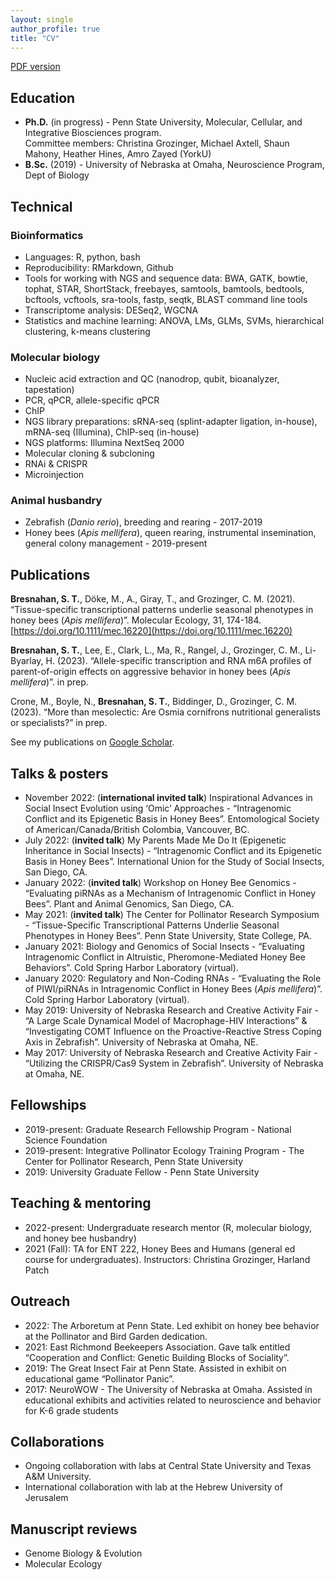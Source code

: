 ```yaml
---
layout: single
author_profile: true
title: "CV"
---
```


[PDF version](/assets/docs/STB_CV_012523.pdf)

## Education

- **Ph.D.** (in progress) - Penn State University, Molecular, Cellular, and Integrative Biosciences program.    
Committee members: Christina Grozinger, Michael Axtell, Shaun Mahony, Heather Hines, Amro Zayed (YorkU)
- **B.Sc.** (2019) - University of Nebraska at Omaha, Neuroscience Program, Dept of Biology

## Technical

### Bioinformatics

- Languages: R, python, bash
- Reproducibility: RMarkdown, Github
- Tools for working with NGS and sequence data: BWA, GATK, bowtie, tophat, STAR, ShortStack, freebayes, samtools, bamtools, bedtools, bcftools, vcftools, sra-tools, fastp, seqtk, BLAST command line tools
- Transcriptome analysis: DESeq2, WGCNA
- Statistics and machine learning: ANOVA, LMs, GLMs, SVMs, hierarchical clustering, k-means clustering

### Molecular biology

- Nucleic acid extraction and QC (nanodrop, qubit, bioanalyzer, tapestation)
- PCR, qPCR, allele-specific qPCR
- ChIP
- NGS library preparations: sRNA-seq (splint-adapter ligation, in-house), mRNA-seq (Illumina), ChIP-seq (in-house)
- NGS platforms: Illumina NextSeq 2000
- Molecular cloning & subcloning
- RNAi & CRISPR
- Microinjection

### Animal husbandry

- Zebrafish (*Danio rerio*), breeding and rearing - 2017-2019
- Honey bees (*Apis mellifera*), queen rearing, instrumental insemination, general colony management - 2019-present

## Publications

**Bresnahan, S. T.**, Döke, M., A., Giray, T., and Grozinger, C. M. (2021). “Tissue-specific transcriptional patterns underlie seasonal phenotypes in honey bees (*Apis mellifera*)”. Molecular Ecology, 31, 174-184. [https://doi.org/10.1111/mec.16220](https://doi.org/10.1111/mec.16220)

**Bresnahan, S. T.**, Lee, E., Clark, L., Ma, R., Rangel, J., Grozinger, C. M., Li-Byarlay, H. (2023). “Allele-specific transcription and RNA m6A profiles of parent-of-origin effects on aggressive behavior in honey bees (*Apis mellifera*)”. in prep.

Crone, M., Boyle, N., **Bresnahan, S. T.**, Biddinger, D., Grozinger, C. M. (2023). “More than mesolectic: Are Osmia cornifrons nutritional generalists or specialists?” in prep. 

See my publications on [Google Scholar](https://scholar.google.com/citations?hl=en&user=yqoHycoAAAAJ).

## Talks & posters

- November 2022: (**international invited talk**) Inspirational Advances in Social Insect Evolution using ‘Omic’ Approaches - “Intragenomic Conflict and its Epigenetic Basis in Honey Bees”. Entomological Society of American/Canada/British Colombia, Vancouver, BC.
- July 2022: (**invited talk**) My Parents Made Me Do It (Epigenetic Inheritance in Social Insects) - “Intragenomic Conflict and its Epigenetic Basis in Honey Bees”. International Union for the Study of Social Insects, San Diego, CA.
- January 2022: (**invited talk**) Workshop on Honey Bee Genomics - “Evaluating piRNAs as a Mechanism of Intragenomic Conflict in Honey Bees”. Plant and Animal Genomics, San Diego, CA.
- May 2021: (**invited talk**) The Center for Pollinator Research Symposium - “Tissue-Specific Transcriptional Patterns Underlie Seasonal Phenotypes in Honey Bees”. Penn State University, State College, PA.
- January 2021: Biology and Genomics of Social Insects - “Evaluating Intragenomic Conflict in Altruistic, Pheromone-Mediated Honey Bee Behaviors”. Cold Spring Harbor Laboratory (virtual).
- January 2020: Regulatory and Non-Coding RNAs - “Evaluating the Role of PIWI/piRNAs in Intragenomic Conflict in Honey Bees (*Apis mellifera*)”. Cold Spring Harbor Laboratory (virtual).
- May 2019: University of Nebraska Research and Creative Activity Fair - “A Large Scale Dynamical Model of Macrophage-HIV Interactions” & “Investigating COMT Influence on the Proactive-Reactive Stress Coping Axis in Zebrafish”. University of Nebraska at Omaha, NE.
- May 2017: University of Nebraska Research and Creative Activity Fair - “Utilizing the CRISPR/Cas9 System in Zebrafish”. University of Nebraska at Omaha, NE.

## Fellowships

- 2019-present: Graduate Research Fellowship Program - National Science Foundation
- 2019-present: Integrative Pollinator Ecology Training Program - The Center for Pollinator Research, Penn State University
- 2019: University Graduate Fellow - Penn State University

## Teaching & mentoring

- 2022-present: Undergraduate research mentor (R, molecular biology, and honey bee husbandry)
- 2021 (Fall): TA for ENT 222, Honey Bees and Humans (general ed course for undergraduates). Instructors: Christina Grozinger, Harland Patch

## Outreach

- 2022: The Arboretum at Penn State. Led exhibit on honey bee behavior at the Pollinator and Bird Garden dedication.
- 2021: East Richmond Beekeepers Association. Gave talk entitled “Cooperation and Conflict: Genetic Building Blocks of Sociality”.
- 2019: The Great Insect Fair at Penn State. Assisted in exhibit on educational game “Pollinator Panic”. 
- 2017:	NeuroWOW - The University of Nebraska at Omaha. Assisted in educational exhibits and activities related to neuroscience and behavior for K-6 grade students 

## Collaborations

- Ongoing collaboration with labs at Central State University and Texas A&M University.
- International collaboration with lab at the Hebrew University of Jerusalem

## Manuscript reviews

- Genome Biology & Evolution
- Molecular Ecology